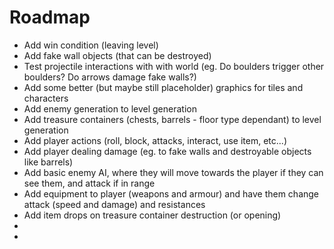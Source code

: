 # Roadmap

  * Add win condition (leaving level)
  * Add fake wall objects (that can be destroyed)
  * Test projectile interactions with with world (eg. Do boulders trigger other boulders? Do arrows damage fake walls?)
  * Add some better (but maybe still placeholder) graphics for tiles and characters
  * Add enemy generation to level generation
  * Add treasure containers (chests, barrels - floor type dependant) to level generation
  * Add player actions (roll, block, attacks, interact, use item, etc...)
  * Add player dealing damage (eg. to fake walls and destroyable objects like barrels)
  * Add basic enemy AI, where they will move towards the player if they can see them, and attack if in range
  * Add equipment to player (weapons and armour) and have them change attack (speed and damage) and resistances
  * Add item drops on treasure container destruction (or opening)
  * 
  * 
